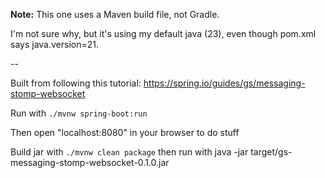 **Note:** This one uses a Maven build file, not Gradle.

I'm not sure why, but it's using my default java (23), even though pom.xml says java.version=21.

--

Built from following this tutorial: https://spring.io/guides/gs/messaging-stomp-websocket

Run with `./mvnw spring-boot:run`

Then open "localhost:8080" in your browser to do stuff


Build jar with `./mvnw clean package` then run with java -jar target/gs-messaging-stomp-websocket-0.1.0.jar


